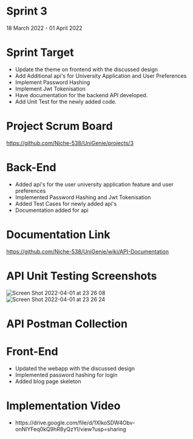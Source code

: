 # Sprint 3
18 March 2022 - 01 April 2022

# Sprint Target
<ul>
  <li>Update the theme on frontend with the discussed design</li>
  <li>Add Additional api's for University Application and User Preferences</li>
  <li>Implement Password Hashing</li>
  <li>Implement Jwt Tokenisation</li>
  <li>Have documentation for the backend API developed.</li>
  <li>Add Unit Test for the newly added code.</li>
</ul>

# Project Scrum Board
https://github.com/Niche-538/UniGenie/projects/3

# Back-End
<ul>
  <li>Added api's for the user university application feature and user preferences</li>
  <li>Implemented Password Hashing and Jwt Tokenisation</li>
  <li>Added Test Cases for newly added api's</li>
  <li>Documentation added for api</li>
</ul>

# Documentation Link
https://github.com/Niche-538/UniGenie/wiki/API-Documentation

# API Unit Testing Screenshots

![Screen Shot 2022-04-01 at 23 26 08](https://user-images.githubusercontent.com/54627841/161364202-abcae4fb-903a-4ac5-a9a8-ab8027e8275e.png)
![Screen Shot 2022-04-01 at 23 26 24](https://user-images.githubusercontent.com/54627841/161364210-f92d1615-3357-4e49-8bc2-5953710601b4.png)


# API Postman Collection


# Front-End
<ul>
  <li>Updated the webapp with the discussed design</li>
  <li>Implemented password hashing for login</li>
  <li>Added blog page skeleton</li>
</ul>

# Implementation Video
<ul>
   <li>https://drive.google.com/file/d/1XlkoSDW4Obv-onNlYFeq0kQ9hR8yQzYI/view?usp=sharing</li>
</ul>
 

 
